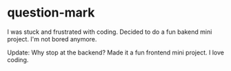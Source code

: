 # question-mark
I was stuck and frustrated with coding. Decided to do a fun bakend mini project. I'm not bored anymore.

Update:
Why stop at the backend? Made it a fun frontend mini project. I love coding.
